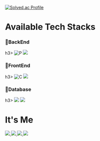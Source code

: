   
  [![Solved.ac Profile](http://mazassumnida.wtf/api/v2/generate_badge?boj=sangmin5848)](https://solved.ac/sangmin5848/)


 <h1> Available Tech Stacks </h1>
 
<h3>🌅BackEnd</h3>h3>
 <img alt="P" src ="https://img.shields.io/badge/Python-3766AB.svg?&style=for-the-badge&logo=Python&logoColor=white"/>
<img src="https://img.shields.io/badge/Java-007396?style=for-the-badge&logo=Javat&logoColor=white"/></a>
  
<h3>🌇FrontEnd</h3>h3>
<img alt="C" src ="https://img.shields.io/badge/JavaScript-F7DF1E.svg?&style=for-the-badge&logo=JAVASCRIPT&logoColor=white"/>
<img src="https://img.shields.io/badge/Springboot-6DB33F?style=for-the-badge&logo=Springboot&logoColor=white"/></a>


<h3>🌌Database</h3>h3>

<img src="https://img.shields.io/badge/Oracle-D01F31?style=flat-square&logo=oracle&logoColor=white"/> 
<img src="https://img.shields.io/badge/MySQL-135479?style=flat-square&logo=mysql&logoColor=white"/> 

 <h1> It's Me </h1>
<div>
<a href="https://www.instagram.com/tkdxls/" target="_blank"><img src="https://img.shields.io/badge/t.x______x.d-E4405F?style=flat-square&logo=Instagram&logoColor=white"/>
<a href="https://github.com/ddongbu" target="_blank"><img src="https://img.shields.io/badge/ddongbu-181717?style=flat-square&logo=GitHUB&logoColor=white"/>
 <a href="https://www.facebook.com/profile.php?id=100019359516667" target="_blank"><img src="https://img.shields.io/badge/이상민-1877F2?style=flat-square&logo=FaceBook&logoColor=white"/>
 <a href="https://mail.google.com/mail/" target="_blank"><img src="https://img.shields.io/badge/sang214q-EA4335?style=flat-square&logo=Gmail&logoColor=white"/>  </div>






